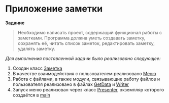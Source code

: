 # Приложение заметки
**Задание**
>Необходимо написать проект, содержащий функционал работы с заметками.
Программа должна уметь создавать заметку, сохранять её, читать список
заметок, редактировать заметку, удалять заметку.

*Для выполнения поставленной задачи было реализовано следующее:*
1. Создан класс [Заметка](/Model/ClassNote.py)
2. В качестве взаимодействия с пользователем реализовано [Меню](/View/Menu.py)
3. Работа с файлами, а также модули, связывающие работу файлов и пользователя реализовано в файлах [GetData](/Presenter/GetData.py) и [Writer](/Presenter/Writer.py)
4. Запуск меню реализован через класс [Presenter](/Presenter/Presenter.py), экземпляр которого создаётся в [main](/__main__.py)